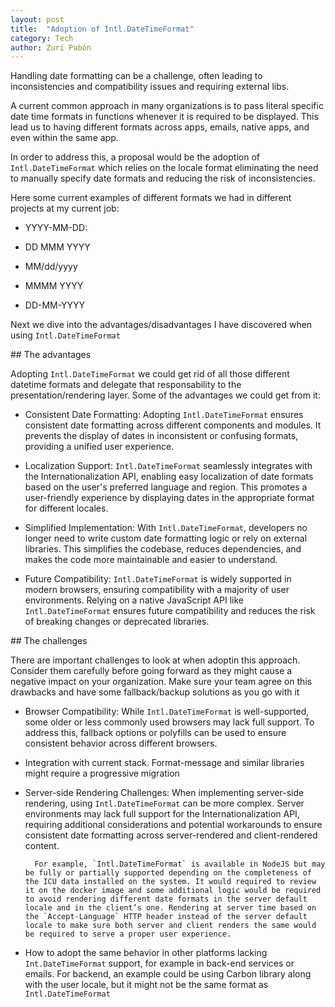 ```yaml
---
layout: post
title:  "Adoption of Intl.DateTimeFormat"
category: Tech
author: Zuri Pabón
---
```


Handling date formatting can be a challenge, often leading to inconsistencies and compatibility issues and requiring external libs. 

A current common approach in many organizations is to pass literal specific date time formats in functions whenever it is required to be displayed. This lead us to having different formats across apps, emails, native apps, and even within the same app. 

In order to address this, a proposal would be the adoption of `Intl.DateTimeFormat` which relies on the locale format eliminating the need to manually specify date formats and reducing the risk of inconsistencies.

Here some current examples of different formats we had in different projects at my current job:

* YYYY-MM-DD:

* DD MMM YYYY

* MM/dd/yyyy

* MMMM YYYY

* DD-MM-YYYY

Next we dive into the advantages/disadvantages I have discovered when using `Intl.DateTimeFormat`

## The advantages

Adopting `Intl.DateTimeFormat` we could get rid of all those different datetime formats and delegate that responsability to the presentation/rendering layer. Some of the advantages we could get from it:

* Consistent Date Formatting: Adopting `Intl.DateTimeFormat` ensures consistent date formatting across different components and modules. It prevents the display of dates in inconsistent or confusing formats, providing a unified user experience.

* Localization Support: `Intl.DateTimeFormat` seamlessly integrates with the Internationalization API, enabling easy localization of date formats based on the user's preferred language and region. This promotes a user-friendly experience by displaying dates in the appropriate format for different locales.

* Simplified Implementation: With `Intl.DateTimeFormat`, developers no longer need to write custom date formatting logic or rely on external libraries. This simplifies the codebase, reduces dependencies, and makes the code more maintainable and easier to understand.

* Future Compatibility: `Intl.DateTimeFormat` is widely supported in modern browsers, ensuring compatibility with a majority of user environments. Relying on a native JavaScript API like `Intl.DateTimeFormat` ensures future compatibility and reduces the risk of breaking changes or deprecated libraries.


## The challenges

There are important challenges to look at when adoptin this approach. Consider them carefully before going forward as they might cause a negative impact on your organization. Make sure your team agree on this drawbacks and have some fallback/backup solutions as you go with it

* Browser Compatibility: While `Intl.DateTimeFormat` is well-supported, some older or less commonly used browsers may lack full support. To address this, fallback options or polyfills can be used to ensure consistent behavior across different browsers.

* Integration with current stack. Format-message and similar libraries might require a progressive migration

* Server-side Rendering Challenges: When implementing server-side rendering, using `Intl.DateTimeFormat` can be more complex. Server environments may lack full support for the Internationalization API, requiring additional considerations and potential workarounds to ensure consistent date formatting across server-rendered and client-rendered content.

        For example, `Intl.DateTimeFormat` is available in NodeJS but may be fully or partially supported depending on the completeness of the ICU data installed on the system. It would required to review it on the docker image and some additional logic would be required to avoid rendering different date formats in the server default locale and in the client’s one. Rendering at server time based on the `Accept-Language` HTTP header instead of the server default locale to make sure both server and client renders the same would be required to serve a proper user experience.

* How to adopt the same behavior in other platforms lacking `Int.DateTimeFormat` support, for example in back-end services or emails. For backend, an example could be using Carbon library along with the user locale, but it might not be the same format as `Intl.DateTimeFormat`